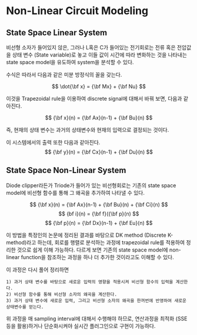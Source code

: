 # Non-Linear Circuit Modeling

## State Space Linear System

비선형 소자가 들어있지 않은, 그러나 L혹은 C가 들어있는 전기회로는 전류 혹은 전압값을 상태 변수 (State variable)로 놓고 이들 값이 시간에 따라 변화하는 것을 나타내는 state space model을 유도하여 system을 분석할 수 있다.

수식은 따라서 다음과 같은 미분 방정식의 꼴을 갖는다.

$$ \dot{\bf x} = {\bf Mx} + {\bf Nu} $$

이것을 Trapezoidal rule을 이용하여 discrete signal에 대해서 바꿔 보면, 다음과 같아진다.

$$ {\bf x}(n) = {\bf Ax}(n-1) + {\bf Bu}(n) $$

즉, 현재의 상태 변수는 과거의 상태변수와 현재의 입력으로 결정되는 것이다.

이 시스템에서의 출력 또한 다음과 같아진다.
$$ {\bf y}(n) = {\bf Cx}(n-1) + {\bf Du}(n) $$

## State Space Non-Linear System

Diode clipper라든가 Triode가 들어가 있는 비선형회로는 기존의 state space model에 비선형 함수를 통해 그 왜곡을 추가하여 나타낼 수 있다.

$$ {\bf x}(n) = {\bf Ax}(n-1) + {\bf Bu}(n)  + {\bf Ci}(n) $$
$$ {bf i}(n) = {\bf f}({\bf p}(n) $$
$$ {\bf p}(n) = {\bf Dx}(n-1) + {\bf Eu}(n) $$


이 방법을 특정인의 논문에 정리된 결과를 바탕으로 DK method (Discrete K-method)라고 하는데, 회로를 행렬로 분석하는 과정에 trapezoidal rule를 적용하여 정리한 것으로 쉽게 이해 가능하다. 다르게 보면 기존의 state space model에 non-linear function을 참조하는 과정을 하나 더 추가한 것이라고도 이해할 수 있다.

이 과정은 다시 풀어 정리하면

    1) 과거 상태 변수를 바탕으로 새로운 입력의 영향을 적용시켜 비선형 함수의 입력을 계산한다.
    2) 비선형 함수를 통해 비선형 소자의 왜곡을 계산한다.
    3) 과거 상태 변수에 새로운 입력, 그리고 비선형 소자의 왜곡을 한꺼번에 반영하여 새로운 상태변수를 얻는다.

위 과정을 매 sampling interval에 대해서 수행해야 하므로, 연산과정을 최적화 (SSE등을 활용)하거나 단순화시켜야 실시간 플러그인으로 구현이 가능하다.


